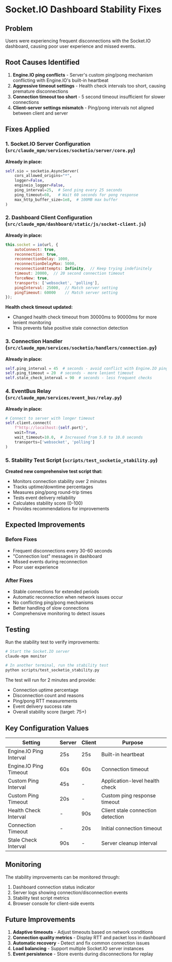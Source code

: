 # Socket.IO Dashboard Stability Fixes

## Problem
Users were experiencing frequent disconnections with the Socket.IO dashboard, causing poor user experience and missed events.

## Root Causes Identified
1. **Engine.IO ping conflicts** - Server's custom ping/pong mechanism conflicting with Engine.IO's built-in heartbeat
2. **Aggressive timeout settings** - Health check intervals too short, causing premature disconnections
3. **Connection timeout too short** - 5 second timeout insufficient for slower connections
4. **Client-server settings mismatch** - Ping/pong intervals not aligned between client and server

## Fixes Applied

### 1. Socket.IO Server Configuration (`src/claude_mpm/services/socketio/server/core.py`)
**Already in place:**
```python
self.sio = socketio.AsyncServer(
    cors_allowed_origins="*",
    logger=False,
    engineio_logger=False,
    ping_interval=25,  # Send ping every 25 seconds
    ping_timeout=60,   # Wait 60 seconds for pong response
    max_http_buffer_size=1e8,  # 100MB max buffer
)
```

### 2. Dashboard Client Configuration (`src/claude_mpm/dashboard/static/js/socket-client.js`)
**Already in place:**
```javascript
this.socket = io(url, {
    autoConnect: true,
    reconnection: true,
    reconnectionDelay: 1000,
    reconnectionDelayMax: 5000,
    reconnectionAttempts: Infinity,  // Keep trying indefinitely
    timeout: 20000,  // 20 second connection timeout
    forceNew: true,
    transports: ['websocket', 'polling'],
    pingInterval: 25000,  // Match server setting
    pingTimeout: 60000    // Match server setting
});
```

**Health check timeout updated:**
- Changed health check timeout from 30000ms to 90000ms for more lenient monitoring
- This prevents false positive stale connection detection

### 3. Connection Handler (`src/claude_mpm/services/socketio/handlers/connection.py`)
**Already in place:**
```python
self.ping_interval = 45  # seconds - avoid conflict with Engine.IO pings
self.ping_timeout = 20  # seconds - more lenient timeout
self.stale_check_interval = 90  # seconds - less frequent checks
```

### 4. EventBus Relay (`src/claude_mpm/services/event_bus/relay.py`)
**Already in place:**
```python
# Connect to server with longer timeout
self.client.connect(
    f"http://localhost:{self.port}",
    wait=True,
    wait_timeout=10.0,  # Increased from 5.0 to 10.0 seconds
    transports=['websocket', 'polling']
)
```

### 5. Stability Test Script (`scripts/test_socketio_stability.py`)
**Created new comprehensive test script that:**
- Monitors connection stability over 2 minutes
- Tracks uptime/downtime percentages
- Measures ping/pong round-trip times
- Tests event delivery reliability
- Calculates stability score (0-100)
- Provides recommendations for improvements

## Expected Improvements

### Before Fixes
- Frequent disconnections every 30-60 seconds
- "Connection lost" messages in dashboard
- Missed events during reconnection
- Poor user experience

### After Fixes
- Stable connections for extended periods
- Automatic reconnection when network issues occur
- No conflicting ping/pong mechanisms
- Better handling of slow connections
- Comprehensive monitoring to detect issues

## Testing

Run the stability test to verify improvements:
```bash
# Start the Socket.IO server
claude-mpm monitor

# In another terminal, run the stability test
python scripts/test_socketio_stability.py
```

The test will run for 2 minutes and provide:
- Connection uptime percentage
- Disconnection count and reasons
- Ping/pong RTT measurements
- Event delivery success rate
- Overall stability score (target: 75+)

## Key Configuration Values

| Setting | Server | Client | Purpose |
|---------|--------|--------|---------|
| Engine.IO Ping Interval | 25s | 25s | Built-in heartbeat |
| Engine.IO Ping Timeout | 60s | 60s | Connection timeout |
| Custom Ping Interval | 45s | - | Application-level health check |
| Custom Ping Timeout | 20s | - | Custom ping response timeout |
| Health Check Interval | - | 90s | Client stale connection detection |
| Connection Timeout | - | 20s | Initial connection timeout |
| Stale Check Interval | 90s | - | Server cleanup interval |

## Monitoring

The stability improvements can be monitored through:
1. Dashboard connection status indicator
2. Server logs showing connection/disconnection events
3. Stability test script metrics
4. Browser console for client-side events

## Future Improvements

1. **Adaptive timeouts** - Adjust timeouts based on network conditions
2. **Connection quality metrics** - Display RTT and packet loss in dashboard
3. **Automatic recovery** - Detect and fix common connection issues
4. **Load balancing** - Support multiple Socket.IO server instances
5. **Event persistence** - Store events during disconnections for replay